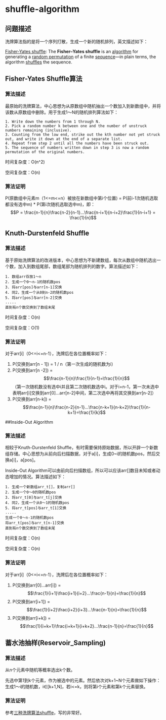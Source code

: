 # shuffle-algorithm

## 问题描述

洗牌算法指的是将一个序列打散，生成一个新的随机排列，英文描述如下：

[Fisher-Yates shuffle](https://en.wikipedia.org/wiki/Fisher–Yates_shuffle): The **Fisher–Yates shuffle** is an [algorithm](https://en.wikipedia.org/wiki/Algorithm) for generating a [random permutation](https://en.wikipedia.org/wiki/Random_permutation) of a finite [sequence](https://en.wikipedia.org/wiki/Sequence)—in plain terms, the algorithm [shuffles](https://en.wikipedia.org/wiki/Shuffling) the sequence. 

## Fisher-Yates Shuffle算法

### 算法描述

最原始的洗牌算法，中心思想为从原数组中随机抽出一个数加入到新数组中，并将该数从原数组中删除。用于生成1～N的随机排列算法如下：

~~~
1. Write down the numbers from 1 through N.
2. Pick a random number k between one and the number of unstruck numbers remaining (inclusive).
3. Counting from the low end, strike out the kth number not yet struck out, and write it down at the end of a separate list.
4. Repeat from step 2 until all the numbers have been struck out.
5. The sequence of numbers written down in step 3 is now a random permutation of the original numbers.
~~~

时间复杂度：O(n^2)

空间复杂度：O(n)

### 算法证明

P(原数组中元素m（1<=m<=n）被放在新数组中第i个位置) = P(前i-1次随机选取都没有选中m) * P(第i次随机选取选中m)，即：$$P = \frac{n-1}{n}\frac{n-2}{n-1}...\frac{n-i+1}{n-i+2}\frac{1}{n-i+1} = \frac{1}{n}$$

## **Knuth-Durstenfeld Shuffle** 

### 算法描述

基于原始洗牌算法的改进版本，中心思想为不新建数组，每次从数组中随机选出一个数，加入到数组尾部，数组尾部为随机排列的数字。算法描述如下：

~~~
1. 数组arr存放1～n
2. 生成一个0～n-1的随机数pos
3. 将arr[pos]与arr[n-1]交换
4. 同2，生成一个从0到n-2的随机数pos
5. 将arr[pos]与arr[n-2]交换
.....
直到有n个数交换到了数组末尾
~~~

时间复杂度：O(n)

空间复杂度：O(1)

### 算法证明

对于arr[i]（0<=i<=n-1），洗牌后在各位置概率如下：

1. P(交换到arr[n - 1]) = 1 / n（第一次生成的随机数为i）
2. P(交换到arr[n  -2]) = $$\frac{n-1}{n}\frac{1}{n-1}=\frac{1}{n}$$（第一次随机数没有选中i并且第二次随机数选中i。对于i=n-1，第一次未选中表明arr[i]交换到arr[0]...arr[n-2]中间，第二次选中再将其交换到arr[n-2]）
3. P(交换到arr[n-k]) = $$\frac{n-1}{n}\frac{n-2}{n-1}...\frac{n-k+1}{n-k+2}\frac{1}{n-k+1}=\frac{1}{k}$$

##Inside-Out Algorithm

### 算法描述

相较于Knuth-Durstenfeld Shuffle，有时需要保持原始数据，所以开辟一个新数组存储。中心思想为从前向后扫描数据，对于a[i]，生成0~i的随机数pos，然后交换a[i]，a[pos]。

Inside-Out Algorithm可以由前向后扫描数组，所以可以应该arr[]数目未知或者动态增加的情况。算法描述如下：

~~~
1. 生成一个新数组arr_t[]，复制arr[]
2. 生成一个0～0的随机数pos
3. 将arr_t[0]与arr_t[j]交换
4. 同2，生成一个从0～1的随机数pos
5. 将arr_t[pos]与arr_t[1]交换
.....
生成一个0～n-1的随机数pos
将arr_t[pos]与arr_t[n-1]交换
直到有n个数交换到了数组末尾
~~~

时间复杂度：O(n)

空间复杂度：O(n)

### 算法证明

对于arr[i]（0<=i<=n-1），洗牌后在各位置概率如下：

1. P(交换到arr[0]...arr[i]) = $$\frac{1}{i+1}\frac{i+1}{i+2}...\frac{n-1}{n}=\frac{1}{n}$$
2. P(交换到arr[i+1]) = $$\frac{1}{i+2}\frac{i+2}{i+3}...\frac{n-1}{n}=\frac{1}{n}$$
3. P(交换到arr[i+k]) = $$\frac{1}{i+k+1}\frac{i+k+1}{i+k+2}...\frac{n-1}{n}=\frac{1}{n}$$

## 蓄水池抽样(Reservoir_Sampling)

###  算法描述

从n个元素中随机等概率选出k个数。

先选中第1到k个元素，作为被选中的元素。然后依次对k+1~N个元素做如下操作：生成1～i的随机数，i$\in$[k+1,N]，若i<=k，则将第i个元素和第k个元素替换。

### 算法证明

参考[三种洗牌算法shuffle](https://blog.csdn.net/qq_26399665/article/details/79831490)，写的非常好。

